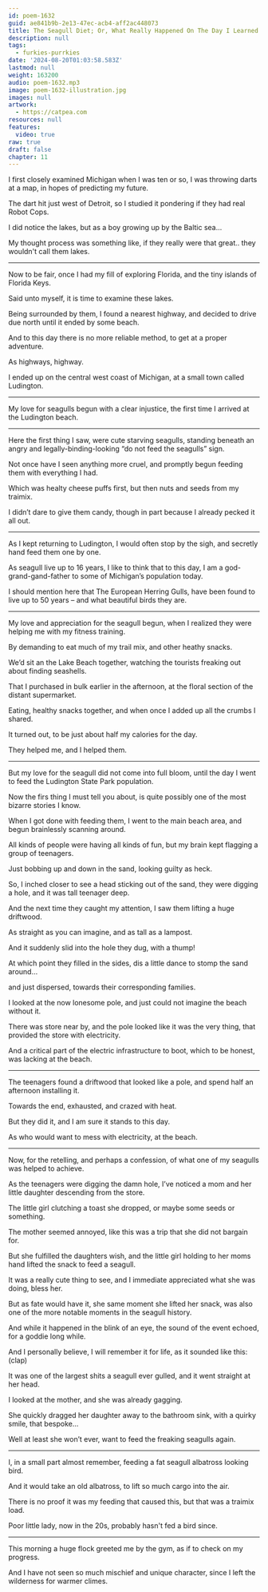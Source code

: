 ```yaml
---
id: poem-1632
guid: ae841b9b-2e13-47ec-acb4-aff2ac448073
title: The Seagull Diet; Or, What Really Happened On The Day I Learned To Love The Michigan Seagull
description: null
tags:
  - furkies-purrkies
date: '2024-08-20T01:03:58.583Z'
lastmod: null
weight: 163200
audio: poem-1632.mp3
image: poem-1632-illustration.jpg
images: null
artwork:
  - https://catpea.com
resources: null
features:
  video: true
raw: true
draft: false
chapter: 11
---
```


I first closely examined Michigan when I was ten or so,
I was throwing darts at a map, in hopes of predicting my future.

The dart hit just west of Detroit,
so I studied it pondering if they had real Robot Cops.

I did notice the lakes,
but as a boy growing up by the Baltic sea…

My thought process was something like,
if they really were that great.. they wouldn't call them lakes.

---

Now to be fair, once I had my fill of exploring Florida,
and the tiny islands of Florida Keys.

Said unto myself,
it is time to examine these lakes.

Being surrounded by them, I found a nearest highway,
and decided to drive due north until it ended by some beach.

And to this day there is no more reliable method,
to get at a proper adventure.

As highways,
highway.

I ended up on the central west coast of Michigan,
at a small town called Ludington.

---

My love for seagulls begun with a clear injustice,
the first time I arrived at the Ludington beach.

---

Here the first thing I saw, were cute starving seagulls,
standing beneath an angry and legally-binding-looking “do not feed the seagulls” sign.

Not once have I seen anything more cruel,
and promptly begun feeding them with everything I had.

Which was healty cheese puffs first,
but then nuts and seeds from my traimix.

I didn’t dare to give them candy,
though in part because I already pecked it all out.

---

As I kept returning to Ludington,
I would often stop by the sigh, and secretly hand feed them one by one.

As seagull live up to 16 years, I like to think that to this day,
I am a god-grand-gand-father to some of Michigan’s population today.

I should mention here that The European Herring Gulls,
have been found to live up to 50 years – and what beautiful birds they are.


---

My love and appreciation for the seagull begun,
when I realized they were helping me with my fitness training.

By demanding to eat much of my trail mix,
and other heathy snacks.

We’d sit an the Lake Beach together,
watching the tourists freaking out about finding seashells.

That I purchased in bulk earlier in the afternoon,
at the floral section of the distant supermarket.

Eating, healthy snacks together,
and when once I added up all the crumbs I shared.

It turned out,
to be just about half my calories for the day.

They helped me,
and I helped them.

---

But my love for the seagull did not come into full bloom,
until the day I went to feed the Ludington State Park population.

Now the firs thing I must tell you about,
is quite possibly one of the most bizarre stories I know.

When I got done with feeding them,
I went to the main beach area, and begun brainlessly scanning around.

All kinds of people were having all kinds of fun,
but my brain kept flagging a group of teenagers.

Just bobbing up and down in the sand,
looking guilty as heck.

So, I inched closer to see a head sticking out of the sand,
they were digging a hole, and it was tall teenager deep.

And the next time they caught my attention,
I saw them lifting a huge driftwood.

As straight as you can imagine,
and as tall as a lampost.

And it suddenly slid into the hole they dug,
with a thump!

At which point they filled in the sides,
dis a little dance to stomp the sand around…

and just dispersed,
towards their corresponding families.

I looked at the now lonesome pole,
and just could not imagine the beach without it.

There was store near by, and the pole looked like it was the very thing,
that provided the store with electricity.

And a critical part of the electric infrastructure to boot,
which to be honest, was lacking at the beach.

---

The teenagers found a driftwood that looked like a pole,
and spend half an afternoon installing it.

Towards the end, exhausted,
and crazed with heat.

But they did it,
and I am sure it stands to this day.

As who would want to mess with electricity,
at the beach.

---

Now, for the retelling, and perhaps a confession,
of what one of my seagulls was helped to achieve.

As the teenagers were digging the damn hole,
I’ve noticed a mom and her little daughter descending from the store.

The little girl clutching a toast she dropped,
or maybe some seeds or something.

The mother seemed annoyed,
like this was a trip that she did not bargain for.

But she fulfilled the daughters wish,
and the little girl holding to her moms hand lifted the snack to feed a seagull.

It was a really cute thing to see,
and I immediate appreciated what she was doing, bless her.

But as fate would have it, she same moment she lifted her snack,
was also one of the more notable moments in the seagull history.

And while it happened in the blink of an eye,
the sound of the event echoed, for a goddie long while.

And I personally believe, I will remember it for life,
as it sounded like this: (clap)

It was one of the largest shits a seagull ever gulled,
and it went straight at her head.

I looked at the mother,
and she was already gagging.

She quickly dragged her daughter away to the bathroom sink,
with a quirky smile, that bespoke…

Well at least she won’t ever,
want to feed the freaking seagulls again.

---

I, in a small part almost remember,
feeding a fat seagull albatross looking bird.

And it would take an old albatross,
to lift so much cargo into the air.

There is no proof it was my feeding that caused this,
but that was a traimix load.

Poor little lady, now in the 20s,
probably hasn't fed a bird since.

---

This morning a huge flock greeted me by the gym,
as if to check on my progress.

And I have not seen so much mischief and unique character,
since I left the wilderness for warmer climes.
